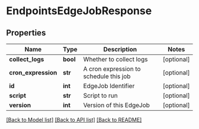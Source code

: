 # EndpointsEdgeJobResponse

## Properties
Name | Type | Description | Notes
------------ | ------------- | ------------- | -------------
**collect_logs** | **bool** | Whether to collect logs | [optional] 
**cron_expression** | **str** | A cron expression to schedule this job | [optional] 
**id** | **int** | EdgeJob Identifier | [optional] 
**script** | **str** | Script to run | [optional] 
**version** | **int** | Version of this EdgeJob | [optional] 

[[Back to Model list]](../README.md#documentation-for-models) [[Back to API list]](../README.md#documentation-for-api-endpoints) [[Back to README]](../README.md)


